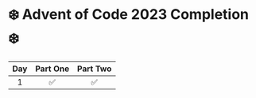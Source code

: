 # ❄️ Advent of Code 2023 Completion ❄️

| Day | Part One | Part Two |
| :-: | :------: | :------: |
|  1  |    ✅    |    ✅    |
